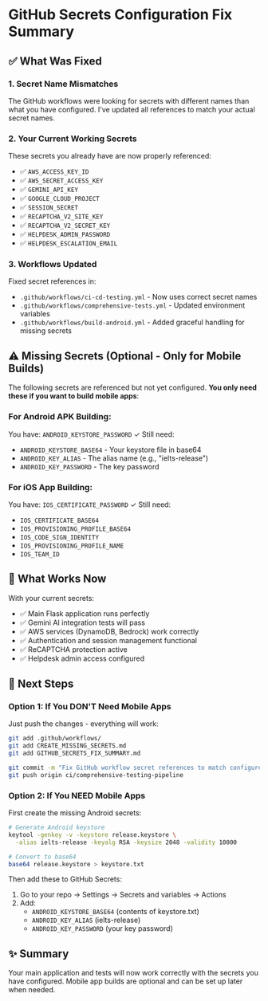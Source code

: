 # GitHub Secrets Configuration Fix Summary

## ✅ What Was Fixed

### 1. Secret Name Mismatches
The GitHub workflows were looking for secrets with different names than what you have configured. I've updated all references to match your actual secret names.

### 2. Your Current Working Secrets
These secrets you already have are now properly referenced:
- ✅ `AWS_ACCESS_KEY_ID` 
- ✅ `AWS_SECRET_ACCESS_KEY`
- ✅ `GEMINI_API_KEY`
- ✅ `GOOGLE_CLOUD_PROJECT`
- ✅ `SESSION_SECRET`
- ✅ `RECAPTCHA_V2_SITE_KEY`
- ✅ `RECAPTCHA_V2_SECRET_KEY`
- ✅ `HELPDESK_ADMIN_PASSWORD`
- ✅ `HELPDESK_ESCALATION_EMAIL`

### 3. Workflows Updated
Fixed secret references in:
- `.github/workflows/ci-cd-testing.yml` - Now uses correct secret names
- `.github/workflows/comprehensive-tests.yml` - Updated environment variables
- `.github/workflows/build-android.yml` - Added graceful handling for missing secrets

## ⚠️ Missing Secrets (Optional - Only for Mobile Builds)

The following secrets are referenced but not yet configured. **You only need these if you want to build mobile apps**:

### For Android APK Building:
You have: `ANDROID_KEYSTORE_PASSWORD` ✓
Still need:
- `ANDROID_KEYSTORE_BASE64` - Your keystore file in base64
- `ANDROID_KEY_ALIAS` - The alias name (e.g., "ielts-release")
- `ANDROID_KEY_PASSWORD` - The key password

### For iOS App Building:
You have: `IOS_CERTIFICATE_PASSWORD` ✓
Still need:
- `IOS_CERTIFICATE_BASE64`
- `IOS_PROVISIONING_PROFILE_BASE64`
- `IOS_CODE_SIGN_IDENTITY`
- `IOS_PROVISIONING_PROFILE_NAME`
- `IOS_TEAM_ID`

## 🎯 What Works Now

With your current secrets:
- ✅ Main Flask application runs perfectly
- ✅ Gemini AI integration tests will pass
- ✅ AWS services (DynamoDB, Bedrock) work correctly
- ✅ Authentication and session management functional
- ✅ ReCAPTCHA protection active
- ✅ Helpdesk admin access configured

## 📝 Next Steps

### Option 1: If You DON'T Need Mobile Apps
Just push the changes - everything will work:
```bash
git add .github/workflows/
git add CREATE_MISSING_SECRETS.md
git add GITHUB_SECRETS_FIX_SUMMARY.md

git commit -m "Fix GitHub workflow secret references to match configured secrets"
git push origin ci/comprehensive-testing-pipeline
```

### Option 2: If You NEED Mobile Apps
First create the missing Android secrets:
```bash
# Generate Android keystore
keytool -genkey -v -keystore release.keystore \
  -alias ielts-release -keyalg RSA -keysize 2048 -validity 10000

# Convert to base64
base64 release.keystore > keystore.txt
```

Then add these to GitHub Secrets:
1. Go to your repo → Settings → Secrets and variables → Actions
2. Add:
   - `ANDROID_KEYSTORE_BASE64` (contents of keystore.txt)
   - `ANDROID_KEY_ALIAS` (ielts-release)
   - `ANDROID_KEY_PASSWORD` (your key password)

## ✨ Summary
Your main application and tests will now work correctly with the secrets you have configured. Mobile app builds are optional and can be set up later when needed.